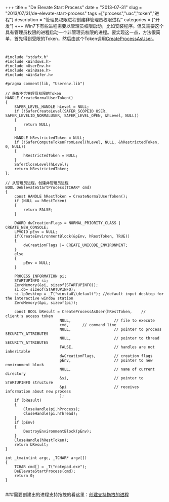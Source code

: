 +++
title = "De Elevate Start Process"
date = "2013-07-31"
slug = "2013/07/31/de-elevate-start-process"
tags =["process","uac","token","进程"]
description = "管理员权限进程创建非管理员权限进程"
categories = ["开发"]
+++
Win7下有些进程需要以管理员权限启动，比如安装程序。但又需要这个具有管理员权限的进程启动一个非管理员权限的进程。要实现这一点，方法很简单，首先得到受限的Token，然后由这个Token调用[CreateProcessAsUser][1]。

<pre><code>

#include "stdafx.h"
#include &lt;Windows.h&gt;
#include &lt;UserEnv.h&gt;
#include &lt;WinBase.h&gt;
#include &lt;WinSafer.h&gt;

#pragma comment(lib, "Userenv.lib")

// 获取不含管理员权限的Token
HANDLE CreateNormalUserToken()
{
	SAFER_LEVEL_HANDLE hLevel = NULL;
	if (!SaferCreateLevel(SAFER_SCOPEID_USER, SAFER_LEVELID_NORMALUSER, SAFER_LEVEL_OPEN, &hLevel, NULL))
	{
		return NULL;
	}

	HANDLE hRestrictedToken = NULL;
	if (!SaferComputeTokenFromLevel(hLevel, NULL, &hRestrictedToken, 0, NULL))
	{
		hRestrictedToken = NULL;
	}
	SaferCloseLevel(hLevel);
	return hRestrictedToken;
};

// 从管理员进程，创建非管理员进程
BOOL DeElevateStartProcess(TCHAR* cmd)
{
	const HANDLE hRestToken = CreateNormalUserToken();
	if (NULL == hRestToken)
	{
		return FALSE;
	}

	DWORD dwCreationFlags = NORMAL_PRIORITY_CLASS | CREATE_NEW_CONSOLE;
	LPVOID pEnv = NULL;
	if(CreateEnvironmentBlock(&pEnv, hRestToken, TRUE))
	{
		dwCreationFlags |= CREATE_UNICODE_ENVIRONMENT;
	}
	else
	{
		pEnv = NULL;
	}

	PROCESS_INFORMATION pi;
	STARTUPINFO si;	
	ZeroMemory(&si, sizeof(STARTUPINFO));
	si.cb= sizeof(STARTUPINFO);
	si.lpDesktop = _T("winsta0\\default"); //default input desktop for the interactive window station
	ZeroMemory(&pi, sizeof(pi));

	const BOOL bResult = CreateProcessAsUser(hRestToken,    // client's access token
						NULL,                   // file to execute
						cmd,      // command line
						NULL,                   // pointer to process SECURITY_ATTRIBUTES
						NULL,                   // pointer to thread SECURITY_ATTRIBUTES
						FALSE,                  // handles are not inheritable
						dwCreationFlags,        // creation flags
						pEnv,                   // pointer to new environment block
						NULL,                   // name of current directory
						&si,                    // pointer to STARTUPINFO structure
						&pi                     // receives information about new process
						);
	if (bResult)
	{
		CloseHandle(pi.hProcess);
		CloseHandle(pi.hThread);
	}
	if (pEnv)
	{
		DestroyEnvironmentBlock(pEnv);
	}
	CloseHandle(hRestToken);
	return bResult;
}

int _tmain(int argc, _TCHAR* argv[])
{
	TCHAR cmd[] = _T("notepad.exe");
	DeElevateStartProcess(cmd);
	return 0;
}

</code></pre>

###需要创建出的进程支持拖拽的看这里：[创建支持拖拽的进程][2]

  [1]: http://msdn.microsoft.com/en-us/library/ms682429.aspx
  [2]: /blog/2013/08/06/process-can-drag-drop/
